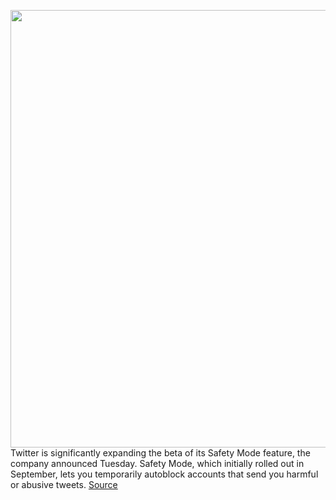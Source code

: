 <img src='https://cdn.vox-cdn.com/thumbor/bHMIXY-3X7yCaLta9eTadSa3iz8=/0x0:2040x1360/1200x800/filters:focal(857x517:1183x843)/cdn.vox-cdn.com/uploads/chorus_image/image/70513746/acastro_180827_1777_0001.0.jpg' width='700px' /><br/>
Twitter is significantly expanding the beta of its Safety Mode feature, the company announced Tuesday. Safety Mode, which initially rolled out in September, lets you temporarily autoblock accounts that send you harmful or abusive tweets.
<a href='https://www.theverge.com/2022/2/15/22936021/twitter-autoblocking-safety-mode-beta'> Source <a/>